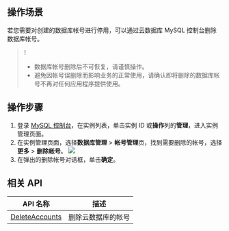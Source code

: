 
## 操作场景
若您需要对创建的数据库帐号进行停用，可以通过云数据库 MySQL 控制台删除数据库帐号。
>!
>- 数据库帐号删除后不可恢复，请谨慎操作。
>- 避免因帐号误删除而影响业务的正常使用，请确认即将删除的数据库帐号不再对任何应用程序提供使用。

## 操作步骤
1. 登录 [MySQL 控制台](https://console.cloud.tencent.com/cdb)，在实例列表，单击实例 ID 或**操作**列的**管理**，进入实例管理页面。
2. 在实例管理页面，选择**数据库管理** > **帐号管理**页，找到需要删除的帐号，选择**更多** > **删除帐号**。
![](https://main.qcloudimg.com/raw/93e10e23449c616fa417894f9f08977b.png)
3. 在弹出的删除帐号对话框，单击**确定**。


## 相关 API
| API 名称                                                      | 描述     |
| -------------------------------------------------------- | -------- |
| [DeleteAccounts](https://cloud.tencent.com/document/product/236/17501) | 删除云数据库的帐号 |

